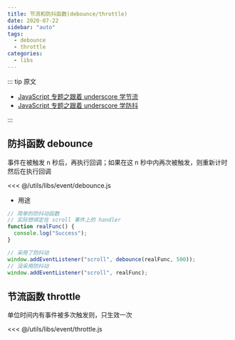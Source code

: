 ```yaml
---
title: 节流和防抖函数(debounce/throttle)
date: 2020-07-22
sidebar: "auto"
tags:
  - debounce
  - throttle
categories:
  - libs
---
```


::: tip 原文

- [JavaScript 专题之跟着 underscore 学节流](https://github.com/mqyqingfeng/Blog/issues/26)
- [JavaScript 专题之跟着 underscore 学防抖](https://github.com/mqyqingfeng/Blog/issues/22)

:::

## 防抖函数 debounce

事件在被触发 n 秒后，再执行回调；如果在这 n 秒中内再次被触发，则重新计时然后在执行回调

<<< @/utils/libs/event/debounce.js

- 用途

```js
// 简单的防抖动函数
// 实际想绑定在 scroll 事件上的 handler
function realFunc() {
  console.log("Success");
}

// 采用了防抖动
window.addEventListener("scroll", debounce(realFunc, 500));
// 没采用防抖动
window.addEventListener("scroll", realFunc);
```

## 节流函数 throttle

单位时间内有事件被多次触发则，只生效一次

<<< @/utils/libs/event/throttle.js
